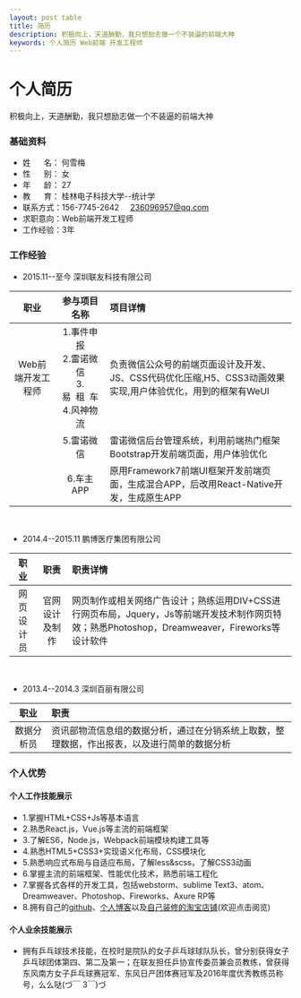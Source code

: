 ```yaml
---
layout: post table
title: 简历
description: 积极向上，天道酬勤，我只想励志做一个不装逼的前端大神
keywords: 个人简历 Web前端 开发工程师
---
```


# 个人简历
积极向上，天道酬勤，我只想励志做一个不装逼的前端大神

### 基础资料

* 姓&nbsp;&nbsp;&nbsp;&nbsp;&nbsp;&nbsp;名： 何雪梅 
* 性&nbsp;&nbsp;&nbsp;&nbsp;&nbsp;&nbsp;别： 女
* 年&nbsp;&nbsp;&nbsp;&nbsp;&nbsp;&nbsp;龄： 27
* 教&nbsp;&nbsp;&nbsp;&nbsp;&nbsp;&nbsp;育： 桂林电子科技大学--统计学
* 联系方式：156-7745-2642 &nbsp;&nbsp;&nbsp;  236096957@qq.com
* 求职意向：Web前端开发工程师
* 工作经验：3年


### 工作经验

* 2015.11--至今 深圳联友科技有限公司

|职业| 参与项目名称  | 项目详情 | 
|:-:|:-:|:-|
|Web前端开发工程师|1.事件申报</br>2.雷诺微信</br>3.易&nbsp;&nbsp;租&nbsp;&nbsp;车</br>4.风神物流| 负责微信公众号的前端页面设计及开发、JS、CSS代码优化压缩,H5、CSS3动画效果实现,用户体验优化，用到的框架有WeUI|
||5.雷诺微信|雷诺微信后台管理系统，利用前端热门框架Bootstrap开发前端页面，用户体验优化|
||6.车主APP|原用Framework7前端UI框架开发前端页面，生成混合APP，后改用React-Native开发，生成原生APP|


</br>

* 2014.4--2015.11 鹏博医疗集团有限公司

|职业| 职责 | 职责详情|
|:-:|:-:|:-|
|网页设计员|官网设计及制作|网页制作或相关网络广告设计；熟练运用DIV+CSS进行网页布局，Jquery，Js等前端开发技术制作网页特效；熟悉Photoshop，Dreamweaver，Fireworks等设计软件|

</br>

* 2013.4--2014.3 深圳百丽有限公司

|职业| 职责 | 
|:-:|:-|
|数据分析员|资讯部物流信息组的数据分析，通过在分销系统上取数，整理数据，作出报表，以及进行简单的数据分析|

### 个人优势

#### 个人工作技能展示

*   1.掌握HTML+CSS+Js等基本语言
*   2.熟悉React.js，Vue.js等主流的前端框架
*   3.了解ES6，Node.js，Webpack前端模块构建工具等
*   4.熟悉HTML5+CSS3+实现语义化布局，CSS模块化
*   5.熟悉响应式布局与自适应布局，了解less&scss，了解CSS3动画
*   6.掌握主流的前端框架、性能优化技术，熟悉前端工程化
*   7.掌握各式各样的开发工具，包括webstorm、sublime Text3、atom、Dreamweaver、Photoshop、Fireworks、Axure RP等
*   8.拥有自己的[github](https://github.com/foxSnower)、[个人博客](https://foxsnower.github.io/)以及[自己装修的淘宝店铺](https://shop114109558.taobao.com/)(欢迎点击阅览)

#### 个人业余技能展示

*   拥有乒乓球技术技能，在校时是院队的女子乒乓球球队队长，曾分别获得女子乒乓球团体第四、第二及第一；在联友担任乒协宣传委员兼会员教练，曾获得东风南方女子乒乓球赛冠军、东风日产团体赛冠军及2016年度优秀教练员称号，么么哒(づ￣ 3￣)づ

